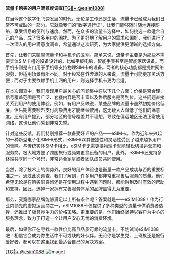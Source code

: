 **流量卡购买的用户满意度调查[[TG💪+ @esim1088](https://t.me/s/esim1088)]**

在当今这个数字化飞速发展的时代，无论是工作还是生活，流量卡已经成为我们日常不可或缺的一部分。它就像我们的“数字通行证”，让我们能够随时随地连接网络，享受信息的便利与速度。然而，在众多的流量卡选择中，如何挑选一款适合自己的产品，成了很多用户的困扰。为了更好地了解用户的需求和偏好，我们进行了一次深入的用户满意度调查，希望通过这次研究，为大家提供更清晰的选择方向。

首先，让我们来聊聊流量卡和手机卡的区别。简单来说，流量卡主要是为那些不需要实体SIM卡槽的设备设计的，比如平板电脑、智能手表甚至是智能家居设备。而手机卡则是专门用于手机等支持物理SIM卡的设备。两者的核心功能都是提供网络服务，但适用场景有所不同。对于经常在外奔波的人来说，流量卡可能更加灵活方便；而对于主要依赖手机上网的用户，则选择手机卡更为合适。

在本次调查中，我们发现用户最关心的问题集中在以下几个方面：价格是否合理、信号覆盖范围是否广泛、套餐内容是否丰富以及售后服务是否到位。这些问题直接关系到用户的使用体验。例如，有用户反映说，某些品牌的流量卡虽然初始价格低廉，但后期需要额外支付高额费用才能继续使用，这无疑大大降低了他们的满意度。还有用户提到，部分地区的信号覆盖并不理想，导致在偏远地区无法正常使用网络，这也让他们感到非常失望。

针对这些反馈，我们特别推荐一款备受好评的产品——eSIM卡。作为近年来兴起的一种新型电子化SIM卡形式，eSIM卡以其便捷性和灵活性受到了越来越多用户的青睐。与传统实体SIM卡相比，eSIM卡无需更换物理卡就能轻松切换运营商和服务商，极大地方便了跨国旅行或频繁更换设备的用户。此外，eSIM卡还支持多终端共享同一个号码，非常适合家庭或者团队成员共同使用。

当然，除了技术上的优势外，良好的用户体验也是衡量一款产品成功与否的重要标准之一。通过此次调查，我们了解到，许多用户都非常重视售后服务的质量。他们希望无论是在购买前咨询还是在使用过程中遇到问题时，都能得到及时有效的帮助和支持。因此，选择一家拥有完善服务体系的品牌显得尤为重要。

那么，究竟哪家品牌能够满足以上所有条件呢？答案就是——eSIM1088！作为行业内领先的虚拟运营商之一，eSIM1088不仅提供了多种类型的流量卡供消费者选择，还推出了极具竞争力的价格策略。更重要的是，他们始终坚持以客户为中心的服务理念，致力于打造一个让用户安心无忧的消费环境。

最后，如果你正在寻找一款性价比高且品质可靠的流量卡，不妨试试eSIM1088吧！相信它会成为你生活中不可或缺的好伙伴。无论你是学生党、上班族还是旅行爱好者，都可以在这里找到最适合自己的解决方案。

[[TG💪+ @esim1088](https://t.me/s/esim1088) ![Image](https://i.postimg.cc/4NQfJmqS/Snipaste-2025-05-13-00-14-12.png)]